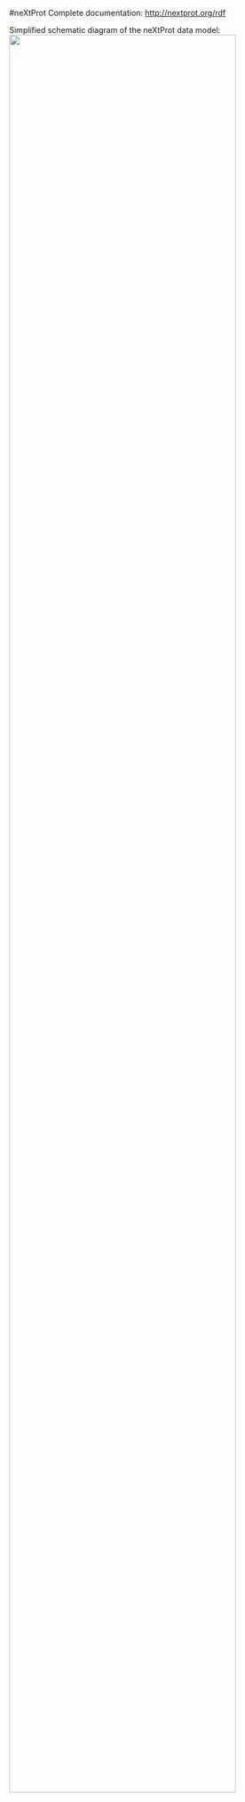 #neXtProt
Complete documentation: http://nextprot.org/rdf

Simplified schematic diagram of the neXtProt data model:
<a href="https://raw.githubusercontent.com/calipho-sib/nextprot-docs/master/pages/assets/rdf-model-v2.png" target="_blank"><img width="90%" src="https://raw.githubusercontent.com/calipho-sib/nextprot-docs/master/pages/assets/rdf-model-v2.png"/></a>

